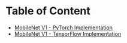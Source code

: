 # Table of Content
- [MobileNet V1 - PyTorch Implementation](./pytorch)
- [MobileNet V1 - TensorFlow Implementation](./tensorflow)